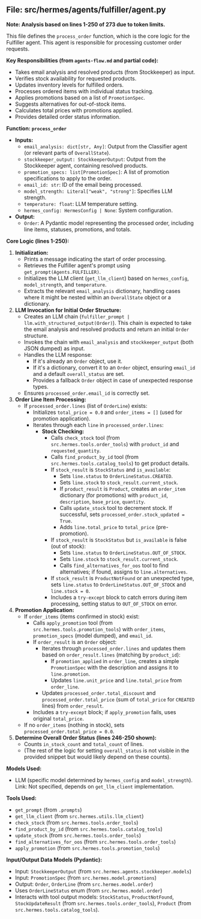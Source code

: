 ## File: src/hermes/agents/fulfiller/agent.py

**Note: Analysis based on lines 1-250 of 273 due to token limits.**

This file defines the `process_order` function, which is the core logic for the Fulfiller agent. This agent is responsible for processing customer order requests.

**Key Responsibilities (from `agents-flow.md` and partial code):**

*   Takes email analysis and resolved products (from Stockkeeper) as input.
*   Verifies stock availability for requested products.
*   Updates inventory levels for fulfilled orders.
*   Processes ordered items with individual status tracking.
*   Applies promotions based on a list of `PromotionSpec`.
*   Suggests alternatives for out-of-stock items.
*   Calculates total prices with promotions applied.
*   Provides detailed order status information.

**Function: `process_order`**

*   **Inputs:**
    *   `email_analysis: dict[str, Any]`: Output from the Classifier agent (or relevant parts of `OverallState`).
    *   `stockkeeper_output: StockkeeperOutput`: Output from the Stockkeeper agent, containing resolved products.
    *   `promotion_specs: list[PromotionSpec]`: A list of promotion specifications to apply to the order.
    *   `email_id: str`: ID of the email being processed.
    *   `model_strength: Literal["weak", "strong"]`: Specifies LLM strength.
    *   `temperature: float`: LLM temperature setting.
    *   `hermes_config: HermesConfig | None`: System configuration.
*   **Output:**
    *   `Order`: A Pydantic model representing the processed order, including line items, statuses, promotions, and totals.

**Core Logic (lines 1-250):**

1.  **Initialization:**
    *   Prints a message indicating the start of order processing.
    *   Retrieves the Fulfiller agent's prompt using `get_prompt(Agents.FULFILLER)`.
    *   Initializes the LLM client (`get_llm_client`) based on `hermes_config`, `model_strength`, and `temperature`.
    *   Extracts the relevant `email_analysis` dictionary, handling cases where it might be nested within an `OverallState` object or a dictionary.
2.  **LLM Invocation for Initial Order Structure:**
    *   Creates an LLM chain (`fulfiller_prompt | llm.with_structured_output(Order)`). This chain is expected to take the email analysis and resolved products and return an initial `Order` structure.
    *   Invokes the chain with `email_analysis` and `stockkeeper_output` (both JSON dumped) as input.
    *   Handles the LLM response:
        *   If it's already an `Order` object, use it.
        *   If it's a dictionary, convert it to an `Order` object, ensuring `email_id` and a default `overall_status` are set.
        *   Provides a fallback `Order` object in case of unexpected response types.
    *   Ensures `processed_order.email_id` is correctly set.
3.  **Order Line Item Processing:**
    *   If `processed_order.lines` (list of `OrderLine`) exists:
        *   Initializes `total_price = 0.0` and `order_items = []` (used for promotion application).
        *   Iterates through each `line` in `processed_order.lines`:
            *   **Stock Checking:**
                *   Calls `check_stock` tool (from `src.hermes.tools.order_tools`) with `product_id` and `requested_quantity`.
                *   Calls `find_product_by_id` tool (from `src.hermes.tools.catalog_tools`) to get product details.
                *   If `stock_result` is `StockStatus` and `is_available`:
                    *   Sets `line.status` to `OrderLineStatus.CREATED`.
                    *   Sets `line.stock` to `stock_result.current_stock`.
                    *   If `product_result` is `Product`, creates an `order_item` dictionary (for promotions) with `product_id`, `description`, `base_price`, `quantity`.
                    *   Calls `update_stock` tool to decrement stock. If successful, sets `processed_order.stock_updated = True`.
                    *   Adds `line.total_price` to `total_price` (pre-promotion).
                *   If `stock_result` is `StockStatus` but `is_available` is false (out of stock):
                    *   Sets `line.status` to `OrderLineStatus.OUT_OF_STOCK`.
                    *   Sets `line.stock` to `stock_result.current_stock`.
                    *   Calls `find_alternatives_for_oos` tool to find alternatives; if found, assigns to `line.alternatives`.
                *   If `stock_result` is `ProductNotFound` or an unexpected type, sets `line.status` to `OrderLineStatus.OUT_OF_STOCK` and `line.stock = 0`.
                *   Includes a `try-except` block to catch errors during item processing, setting status to `OUT_OF_STOCK` on error.
4.  **Promotion Application:**
    *   If `order_items` (items confirmed in stock) exist:
        *   Calls `apply_promotion` tool (from `src.hermes.tools.promotion_tools`) with `order_items`, `promotion_specs` (model dumped), and `email_id`.
        *   If `order_result` is an `Order` object:
            *   Iterates through `processed_order.lines` and updates them based on `order_result.lines` (matching by `product_id`):
                *   If `promotion_applied` in `order_line`, creates a simple `PromotionSpec` with the description and assigns it to `line.promotion`.
                *   Updates `line.unit_price` and `line.total_price` from `order_line`.
            *   Updates `processed_order.total_discount` and `processed_order.total_price` (sum of `total_price` for `CREATED` lines) from `order_result`.
        *   Includes a `try-except` block; if `apply_promotion` fails, uses original `total_price`.
    *   If no `order_items` (nothing in stock), sets `processed_order.total_price = 0.0`.
5.  **Determine Overall Order Status (lines 246-250 shown):**
    *   Counts `in_stock_count` and `total_count` of lines.
    *   (The rest of the logic for setting `overall_status` is not visible in the provided snippet but would likely depend on these counts).

**Models Used:**

*   LLM (specific model determined by `hermes_config` and `model_strength`). Link: Not specified, depends on `get_llm_client` implementation.

**Tools Used:**

*   `get_prompt` (from `.prompts`)
*   `get_llm_client` (from `src.hermes.utils.llm_client`)
*   `check_stock` (from `src.hermes.tools.order_tools`)
*   `find_product_by_id` (from `src.hermes.tools.catalog_tools`)
*   `update_stock` (from `src.hermes.tools.order_tools`)
*   `find_alternatives_for_oos` (from `src.hermes.tools.order_tools`)
*   `apply_promotion` (from `src.hermes.tools.promotion_tools`)

**Input/Output Data Models (Pydantic):**

*   Input: `StockkeeperOutput` (from `src.hermes.agents.stockkeeper.models`)
*   Input: `PromotionSpec` (from `src.hermes.model.promotions`)
*   Output: `Order`, `OrderLine` (from `src.hermes.model.order`)
*   Uses `OrderLineStatus` enum (from `src.hermes.model.order`)
*   Interacts with tool output models: `StockStatus`, `ProductNotFound`, `StockUpdateResult` (from `src.hermes.tools.order_tools`), `Product` (from `src.hermes.tools.catalog_tools`). 
